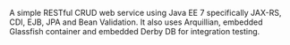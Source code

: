 A simple RESTful CRUD web service using Java EE 7 specifically JAX-RS, CDI, EJB, JPA and Bean Validation.
It also uses Arquillian, embedded Glassfish container and embedded Derby DB for integration testing.
